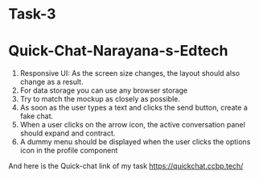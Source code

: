 # Task-3
# Quick-Chat-Narayana-s-Edtech

1. Responsive UI: As the screen size changes, the layout should also change as a result.
2. For data storage you can use any browser storage
3. Try to match the mockup as closely as possible.
4. As soon as the user types a text and clicks the send button, create a fake chat.
5. When a user clicks on the arrow icon, the active conversation panel should expand
and contract.
6. A dummy menu should be displayed when the user clicks the options icon in the
profile component

And here is the Quick-chat link of my task
https://quickchat.ccbp.tech/
